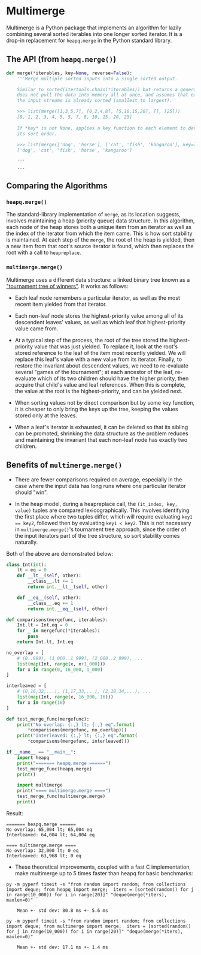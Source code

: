 # Multimerge

Multimerge is a Python package that implements an algorithm for lazily
combining several sorted iterables into one longer sorted iterator. It
is a drop-in replacement for `heapq.merge` in the Python standard
library.

## The API (from `heapq.merge()`)

```Python
def merge(*iterables, key=None, reverse=False):
    '''Merge multiple sorted inputs into a single sorted output.

    Similar to sorted(itertools.chain(*iterables)) but returns a generator,
    does not pull the data into memory all at once, and assumes that each of
    the input streams is already sorted (smallest to largest).

    >>> list(merge([1,3,5,7], [0,2,4,8], [5,10,15,20], [], [25]))
    [0, 1, 2, 3, 4, 5, 5, 7, 8, 10, 15, 20, 25]
    
    If *key* is not None, applies a key function to each element to determine
    its sort order.
    
    >>> list(merge(['dog', 'horse'], ['cat', 'fish', 'kangaroo'], key=len))
    ['dog', 'cat', 'fish', 'horse', 'kangaroo']
    
    '''
    ...
```

## Comparing the Algorithms

### `heapq.merge()`

The standard-library implementation of `merge`, as its location suggests,
involves maintaining a heap (priority queue) data structure. In this
algorithm, each node of the heap stores both a unique item from an
iterator as well as the index of the iterator from which the item came.
This is how sort stability is maintained. At each step of the `merge`,
the root of the heap is yielded, then a new item from that root's source
iterator is found, which then replaces the root with a call to `heapreplace`.

### `multimerge.merge()`

Multimerge uses a different data structure: a linked binary tree known 
as a ["tournament tree of winners"](https://en.wikipedia.org/wiki/K-way_merge_algorithm#cite_ref-knuth98_3-0). It works as follows:

* Each leaf node remembers a particular iterator, as well as the most
  recent item yielded from that iterator.

* Each non-leaf node stores the highest-priority value among all of its
  descendent leaves' values, as well as which leaf that highest-priority
  value came from.

* At a typical step of the process, the root of the tree stored the
  highest-priority value that was just yielded. To replace it, look
  at the root's stored reference to the leaf of the item most recently
  yielded. We will replace this leaf's value with a new value from its
  iterator. Finally, to restore the invariant about descendent values,
  we need to re-evaluate several "games of the tournament"; at each
  ancestor of the leaf, re-evaluate which of its two children should
  have the higher priority, then acquire that child's value and leaf
  references. When this is complete, the value at the root is the
  highest-priority, and can be yielded next.

* When sorting values not by direct comparison but by some key function,
  it is cheaper to only bring the keys up the tree, keeping the values
  stored only at the leaves.

* When a leaf's iterator is exhausted, it can be deleted so that its
  sibling can be promoted, shrinking the data structure as the problem
  reduces and maintaining the invariant that each non-leaf
  node has exactly two children.


## Benefits of `multimerge.merge()`

* There are fewer comparisons required on average, especially in the
  case where the input data has long runs where one particular
  iterator should "win".

* In the heap model, during a heapreplace call, the `(it_index, key, value)`
  tuples are compared lexicographically. This involves identifying
  the first place where two tuples differ, which will require evaluating
  `key1 == key2`, followed then by evaluating `key1 < key2`. This is not
  necessary in `multimerge.merge()`'s tournament tree approach, since
  the order of the input iterators part of the tree structure, so
  sort stability comes naturally.

Both of the above are demonstrated below:

```Python
class Int(int):
    lt = eq = 0
    def __lt__(self, other):
        __class__.lt += 1
        return int.__lt__(self, other)

    def __eq__(self, other):
        __class__.eq += 1
        return int.__eq__(self, other)

def comparisons(mergefunc, iterables):
    Int.lt = Int.eq = 0
    for _ in mergefunc(*iterables):
        pass
    return Int.lt, Int.eq

no_overlap = [
    # (0..999), (1_000..1_999), (2_000..2_999), ...
    list(map(Int, range(x, x+1_000)))
    for x in range(0, 16_000, 1_000)
]

interleaved = [
    # (0,16,32,...), (1,17,33,...), (2,18,34,...), ...
    list(map(Int, range(x, 16_000, 16)))
    for x in range(16)
]

def test_merge_func(mergefunc):
    print("No overlap: {:,} lt; {:,} eq".format(
        *comparisons(mergefunc, no_overlap)))
    print("Interleaved: {:,} lt; {:,} eq".format(
        *comparisons(mergefunc, interleaved)))

if __name__ == "__main__":
    import heapq
    print("======= heapq.merge ======")
    test_merge_func(heapq.merge)
    print()

    import multimerge
    print("==== multimerge.merge ====")
    test_merge_func(multimerge.merge)
    print()

```

Result:
```
======= heapq.merge ======
No overlap: 65,004 lt; 65,004 eq
Interleaved: 64,004 lt; 64,004 eq

==== multimerge.merge ====
No overlap: 32,000 lt; 0 eq
Interleaved: 63,968 lt; 0 eq

```


* These theoretical improvements, coupled with a fast C implementation,
  make multimerge up to 5 times faster than heapq for basic benchmarks:

```
py -m pyperf timeit -s "from random import random; from collections import deque; from heapq import merge;  iters = [sorted(random() for j in range(10_000)) for i in range(20)]" "deque(merge(*iters), maxlen=0)"

    Mean +- std dev: 80.8 ms +- 5.6 ms

py -m pyperf timeit -s "from random import random; from collections import deque; from multimerge import merge;  iters = [sorted(random() for j in range(10_000)) for i in range(20)]" "deque(merge(*iters), maxlen=0)"

    Mean +- std dev: 17.1 ms +- 1.4 ms

```

